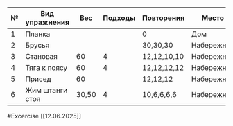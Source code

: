 

| №   | Вид упражнения  | Вес   | Подходы | Повторения  | Место      |
| --- | --------------- | ----- | ------- | ----------- | ---------- |
| 1   | Планка          |       |         | 0           | Дом        |
| 2   | Брусья          |       |         | 30,30,30    | Набережная |
| 3   | Становая        | 60    | 4       | 12,12,10,10 | Набережная |
| 4   | Тяга к поясу    | 60    | 4       | 12,12,12,12 | Набережная |
| 5   | Присед          | 60    |         | 12,12,12    | Набережная |
| 6   | Жим штанги стоя | 30,50 | 4       | 10,6,6,6,6  | Набережная |


#Excercise
[[12.06.2025]]